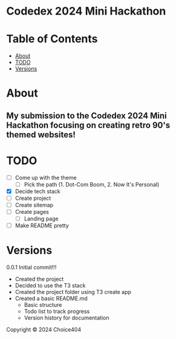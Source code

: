 # Codedex 2024 Mini Hackathon

# Table of Contents

- [About](#about)
- [TODO](#todo)
- [Versions](#versions)

# About

## My submission to the Codedex 2024 Mini Hackathon focusing on creating retro 90's themed websites!

# TODO

- [ ] Come up with the theme
  - [ ] Pick the path (1. Dot-Com Boom, 2. Now It's Personal)
- [x] Decide tech stack
- [ ] Create project
- [ ] Create sitemap
- [ ] Create pages
  - [ ] Landing page
- [ ] Make README pretty

# Versions

0.0.1 Initial commit!!!

- Created the project
- Decided to use the T3 stack
- Created the project folder using T3 create app
- Created a basic README.md
  - Basic structure
  - Todo list to track progress
  - Version history for documentation

Copyright &copy; 2024 Choice404
